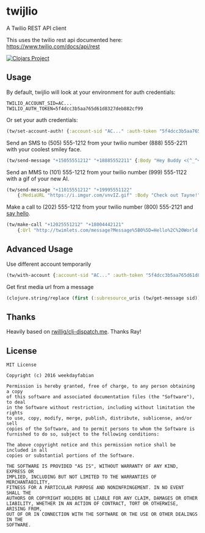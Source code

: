 # twijlio

A Twilio REST API client

This uses the twilio rest api documented here: https://www.twilio.com/docs/api/rest

[![Clojars Project](https://img.shields.io/clojars/v/twijlio.svg)](https://clojars.org/twijlio)

## Usage

By default, twijlio will look at your environment for auth credentials:
```
TWILIO_ACCOUNT_SID=AC...
TWILIO_AUTH_TOKEN=5f4dcc3b5aa765d61d8327deb882cf99
```

Or set your auth credentials:
```clojure
(tw/set-account-auth! {:account-sid "AC..." :auth-token "5f4dcc3b5aa765d61d8327deb882cf99"})
```

Send an SMS to (505) 555-1212 from your twilio number (888) 555-2211 with your coolest smiley face.
```clojure
(tw/send-message "+15055551212" "+18885552211" {:Body "Hey Buddy <(^_^<)"})
```

Send an MMS to (101) 555-1212 from your twilio number (999) 555-1122 with a gif of your new AI.

```clojure
(tw/send-message "+11015551212" "+19995551122" 
	{:MediaURL "https://i.imgur.com/vnvIZ.gif" :Body "Check out Tayne!"})
```

Make a call to (202) 555-1212 from your twilio number (800) 555-2121 and [say hello](https://www.twilio.com/labs/twimlets/message).

```clojure
(tw/make-call "+12025551212" "+18004442121" 
	{:Url "http://twimlets.com/message?Message%5B0%5D=Hello%2C%20World!&"})
```

## Advanced Usage

Use different account temporarily
```clojure
(tw/with-account {:account-sid "AC..." :auth-token "5f4dcc3b5aa765d61d8327deb882cf99"} (tw/make-call "+19005552121" "+13035551212"))
```

Get first media url from a message
```clojure
(clojure.string/replace (first (:subresource_uris (tw/get-message sid))) #".json$" "")
```

## Thanks

Heavily based on [rwillig/clj-dispatch.me](https://github.com/rwillig/clj-dispatch.me). Thanks Ray!

## License

```
MIT License

Copyright (c) 2016 weekdayfabian

Permission is hereby granted, free of charge, to any person obtaining a copy
of this software and associated documentation files (the "Software"), to deal
in the Software without restriction, including without limitation the rights
to use, copy, modify, merge, publish, distribute, sublicense, and/or sell
copies of the Software, and to permit persons to whom the Software is
furnished to do so, subject to the following conditions:

The above copyright notice and this permission notice shall be included in all
copies or substantial portions of the Software.

THE SOFTWARE IS PROVIDED "AS IS", WITHOUT WARRANTY OF ANY KIND, EXPRESS OR
IMPLIED, INCLUDING BUT NOT LIMITED TO THE WARRANTIES OF MERCHANTABILITY,
FITNESS FOR A PARTICULAR PURPOSE AND NONINFRINGEMENT. IN NO EVENT SHALL THE
AUTHORS OR COPYRIGHT HOLDERS BE LIABLE FOR ANY CLAIM, DAMAGES OR OTHER
LIABILITY, WHETHER IN AN ACTION OF CONTRACT, TORT OR OTHERWISE, ARISING FROM,
OUT OF OR IN CONNECTION WITH THE SOFTWARE OR THE USE OR OTHER DEALINGS IN THE
SOFTWARE.
```
